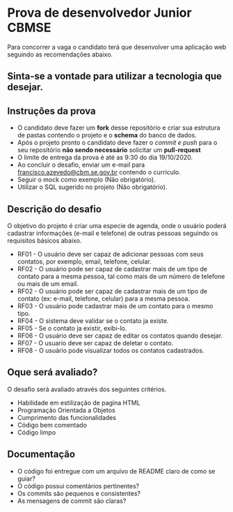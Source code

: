 # Prova  de desenvolvedor Junior CBMSE

Para concorrer a vaga o candidato terá que desenvolver uma aplicação web seguindo as recomendações abaixo.
## Sinta-se a vontade para utilizar a tecnologia que desejar. 

## Instruções da prova
 - O candidato deve fazer um **fork** desse repositório e criar sua estrutura de pastas contendo o projeto e o **schema** do banco de dados.
 - Após o projeto pronto o candidato deve fazer o *commit e push* para o seu repositório **não sendo necessário** solicitar um **pull-request**
 - O limite de entrega da prova é até as 9:30 do dia 19/10/2020.
 - Ao concluir o desafio, enviar um e-mail para francisco.azevedo@cbm.se.gov.br contendo o curriculo.
 - Seguir o mock como exemplo (Não obrigatório).
 - Utilizar o SQL sugerido no projeto (Não obrigatório).

## Descrição do desafio
 O objetivo do projeto é criar uma especie de agenda, onde o usuário poderá cadastrar informações (e-mail e telefone) de outras pessoas seguindo os requisitos básicos abaixo.
 - RF01 - O usuário deve ser capaz de adicionar pessoas com seus contatos, por exemplo, email, telefone, celular.
 - RF02 - O usuário pode ser capaz de cadastrar mais de um tipo de contato para a mesma pessoa, tal como mais de  um número de telefone ou mais de um email.
 - RF02 - O usuário pode ser capaz de cadastrar mais de um tipo de contato (ex: e-mail, telefone, celular) para a mesma pessoa.
 - RF03 - O usuário pode cadastrar mais de um contato para o mesmo tipo.
 - RF04 - O sistema deve validar se o contato ja existe.
 - RF05 - Se o contato ja existir, exibi-lo.
 - RF06 - O usuário deve ser capaz de editar os contatos quando desejar.
 - RF07 - O usuario deve ser capaz de deletar o contato.
 - RF08 - O usuário pode visualizar todos os contatos cadastrados.
 
## Oque será avaliado?
O desafio será avaliado através dos seguintes critérios.
 - Habilidade em estilização de pagina HTML
 - Programação Orientada a Objetos
 - Cumprimento das funcionalidades
 - Código bem comentado
 - Código limpo

## Documentação
 - O código foi entregue com um arquivo de README claro de como se guiar?
 - O código possui comentários pertinentes?
 - Os commits são pequenos e consistentes?
 - As mensagens de commit são claras?

